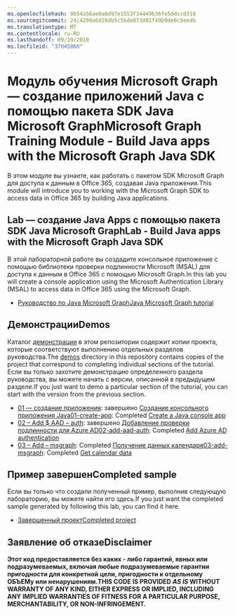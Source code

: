 ```yaml
---
ms.openlocfilehash: 9b54a56ae0a6d97e1553f34449b36fe5ddccd318
ms.sourcegitcommit: 24c4290a6d28db5c5bde873d01f49b9de0c8eedb
ms.translationtype: MT
ms.contentlocale: ru-RU
ms.lasthandoff: 09/19/2019
ms.locfileid: "37045860"
---
```

# <a name="microsoft-graph-training-module---build-java-apps-with-the-microsoft-graph-java-sdk"></a><span data-ttu-id="8b15b-101">Модуль обучения Microsoft Graph — создание приложений Java с помощью пакета SDK Java Microsoft Graph</span><span class="sxs-lookup"><span data-stu-id="8b15b-101">Microsoft Graph Training Module - Build Java apps with the Microsoft Graph Java SDK</span></span>

<span data-ttu-id="8b15b-102">В этом модуле вы узнаете, как работать с пакетом SDK Microsoft Graph для доступа к данным в Office 365, создавая Java приложения.</span><span class="sxs-lookup"><span data-stu-id="8b15b-102">This module will introduce you to working with the Microsoft Graph SDK to access data in Office 365 by building Java applications.</span></span>

## <a name="lab---build-java-apps-with-the-microsoft-graph-java-sdk"></a><span data-ttu-id="8b15b-103">Lab — создание Java Apps с помощью пакета SDK Java Microsoft Graph</span><span class="sxs-lookup"><span data-stu-id="8b15b-103">Lab - Build Java apps with the Microsoft Graph Java SDK</span></span>

<span data-ttu-id="8b15b-104">В этой лабораторной работе вы создадите консольное приложение с помощью библиотеки проверки подлинности Microsoft (MSAL) для доступа к данным в Office 365 с помощью Microsoft Graph.</span><span class="sxs-lookup"><span data-stu-id="8b15b-104">In this lab you will create a console application using the Microsoft Authentication Library (MSAL) to access data in Office 365 using the Microsoft Graph.</span></span>

- [<span data-ttu-id="8b15b-105">Руководство по Java Microsoft Graph</span><span class="sxs-lookup"><span data-stu-id="8b15b-105">Java Microsoft Graph tutorial</span></span>](https://docs.microsoft.com/graph/tutorials/java)

## <a name="demos"></a><span data-ttu-id="8b15b-106">Демонстрации</span><span class="sxs-lookup"><span data-stu-id="8b15b-106">Demos</span></span>

<span data-ttu-id="8b15b-107">Каталог [демонстрации](./demos) в этом репозитории содержит копии проекта, которые соответствуют выполнению отдельных разделов руководства.</span><span class="sxs-lookup"><span data-stu-id="8b15b-107">The [demos](./demos) directory in this repository contains copies of the project that correspond to completing individual sections of the tutorial.</span></span> <span data-ttu-id="8b15b-108">Если вы только захотите демонстрацию определенного раздела руководства, вы можете начать с версии, описанной в предыдущем разделе.</span><span class="sxs-lookup"><span data-stu-id="8b15b-108">If you just want to demo a particular section of the tutorial, you can start with the version from the previous section.</span></span>

- <span data-ttu-id="8b15b-109">[01 — создание приложения](demos/01-create-app): завершено [Создание консольного приложения Java](https://docs.microsoft.com/graph/tutorials/java?tutorial-step=1)</span><span class="sxs-lookup"><span data-stu-id="8b15b-109">[01-create-app](demos/01-create-app): Completed [Create a Java console app](https://docs.microsoft.com/graph/tutorials/java?tutorial-step=1)</span></span>
- <span data-ttu-id="8b15b-110">[02 – Add $ AAD – auth](demos/02-add-aad-auth): завершено [Добавление проверки подлинности для Azure AD](https://docs.microsoft.com/graph/tutorials/java?tutorial-step=3)</span><span class="sxs-lookup"><span data-stu-id="8b15b-110">[02-add-aad-auth](demos/02-add-aad-auth): Completed [Add Azure AD authentication](https://docs.microsoft.com/graph/tutorials/java?tutorial-step=3)</span></span>
- <span data-ttu-id="8b15b-111">[03 – Add – msgraph](demos/03-add-msgraph): Completed [Получение данных календаря](https://docs.microsoft.com/graph/tutorials/java?tutorial-step=4)</span><span class="sxs-lookup"><span data-stu-id="8b15b-111">[03-add-msgraph](demos/03-add-msgraph): Completed [Get calendar data](https://docs.microsoft.com/graph/tutorials/java?tutorial-step=4)</span></span>

## <a name="completed-sample"></a><span data-ttu-id="8b15b-112">Пример завершен</span><span class="sxs-lookup"><span data-stu-id="8b15b-112">Completed sample</span></span>

<span data-ttu-id="8b15b-113">Если вы только что создали полученный пример, выполнив следующую лабораторию, вы можете найти его здесь.</span><span class="sxs-lookup"><span data-stu-id="8b15b-113">If you just want the completed sample generated by following this lab, you can find it here.</span></span>

- [<span data-ttu-id="8b15b-114">Завершенный проект</span><span class="sxs-lookup"><span data-stu-id="8b15b-114">Completed project</span></span>](demos/03-add-msgraph)

## <a name="disclaimer"></a><span data-ttu-id="8b15b-115">Заявление об отказе</span><span class="sxs-lookup"><span data-stu-id="8b15b-115">Disclaimer</span></span>

<span data-ttu-id="8b15b-116">**Этот код предоставляется без каких _-_ либо гарантий, явных или подразумеваемых, включая любые подразумеваемые гарантии пригодности для конкретной цели, пригодности к отдельному ОБЪЕМу или ненарушениям.**</span><span class="sxs-lookup"><span data-stu-id="8b15b-116">**THIS CODE IS PROVIDED _AS IS_ WITHOUT WARRANTY OF ANY KIND, EITHER EXPRESS OR IMPLIED, INCLUDING ANY IMPLIED WARRANTIES OF FITNESS FOR A PARTICULAR PURPOSE, MERCHANTABILITY, OR NON-INFRINGEMENT.**</span></span>
